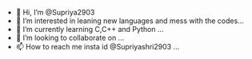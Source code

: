 - 👋 Hi, I’m @Supriya2903
- 👀 I’m interested in leaning new languages and mess with the codes...
- 🌱 I’m currently learning C,C++ and Python ...
- 💞️ I’m looking to collaborate on ...
- 📫 How to reach me insta id @Supriyashri2903 ...

<!---

